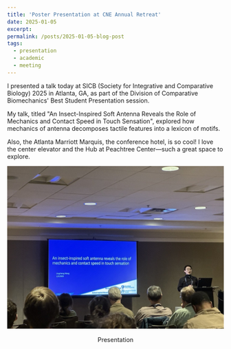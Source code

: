 ```yaml
---
title: 'Poster Presentation at CNE Annual Retreat'
date: 2025-01-05
excerpt:  
permalink: /posts/2025-01-05-blog-post
tags:
  - presentation
  - academic
  - meeting
---
```


I presented a talk today at SICB (Society for Integrative and Comparative Biology) 2025 in Atlanta, GA, as part of the Division of Comparative Biomechanics' Best Student Presentation session.  

My talk, titled "An Insect-Inspired Soft Antenna Reveals the Role of Mechanics and Contact Speed in Touch Sensation", explored how mechanics of antenna decomposes tactile features into a lexicon of motifs. 

Also, the Atlanta Marriott Marquis, the conference hotel, is so cool! I love the center elevator and the Hub at Peachtree Center—such a great space to explore.  

![SICB](../images/SICB2025.jpg)
<p align="center">Presentation</p>

